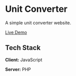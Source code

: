 # Unit Converter

A simple unit converter website.

[Live Demo](http://unitconverter.robinvdaardweg.com)

## Tech Stack

**Client:**  JavaScript

**Server:** PHP
